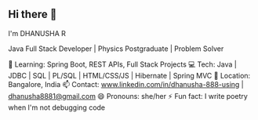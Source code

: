 ## Hi there 👋


I'm    DHANUSHA R

Java Full Stack Developer | Physics Postgraduate | Problem Solver

🌱 Learning: Spring Boot, REST APIs, Full Stack Projects
💻 Tech: Java | JDBC | SQL | PL/SQL | HTML/CSS/JS | Hibernate | Spring MVC
📍 Location: Bangalore, India
📫 Contact: www.linkedin.com/in/dhanusha-888-using | dhanusha8881@gmail.com
😄 Pronouns: she/her
⚡ Fun fact: I write poetry when I'm not debugging code

